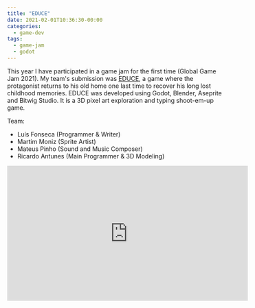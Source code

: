 ```yaml
---
title: "EDUCE"
date: 2021-02-01T10:36:30-00:00
categories:
  - game-dev
tags:
  - game-jam
  - godot
---
```


This year I have participated in a game jam for the first time (Global Game Jam
2021). My team's submission was [EDUCE](https://globalgamejam.org/2021/games/educe-1),
a game where the protagonist returns to his old home one last time to recover
his long lost childhood memories. EDUCE was developed using Godot, Blender,
Aseprite and Bitwig Studio. It is a 3D pixel art exploration and typing
shoot-em-up game.

Team:
- Luís Fonseca    (Programmer & Writer)
- Martim Moniz    (Sprite Artist)
- Mateus Pinho    (Sound and Music Composer)
- Ricardo Antunes (Main Programmer & 3D Modeling)

<iframe width="560" height="315" src="https://www.youtube.com/embed/0Ix3bm4Jpe4" frameborder="0" allow="accelerometer; autoplay; clipboard-write; encrypted-media; gyroscope; picture-in-picture" allowfullscreen></iframe>